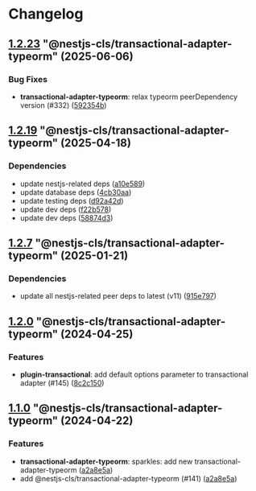 # Changelog

<!-- MONODEPLOY:BELOW -->

## [1.2.23](https://github.com/Papooch/nestjs-cls/compare/@nestjs-cls/transactional-adapter-typeorm@1.2.22...@nestjs-cls/transactional-adapter-typeorm@1.2.23) "@nestjs-cls/transactional-adapter-typeorm" (2025-06-06)<a name="1.2.23"></a>

### Bug Fixes

* **transactional-adapter-typeorm**: relax typeorm peerDependency version (#332) ([592354b](https://github.com/Papooch/nestjs-cls/commits/592354b))




## [1.2.19](https://github.com/Papooch/nestjs-cls/compare/@nestjs-cls/transactional-adapter-typeorm@1.2.18...@nestjs-cls/transactional-adapter-typeorm@1.2.19) "@nestjs-cls/transactional-adapter-typeorm" (2025-04-18)<a name="1.2.19"></a>

### Dependencies

* update nestjs-related deps ([a10e589](https://github.com/Papooch/nestjs-cls/commits/a10e589))
* update database deps ([4cb30aa](https://github.com/Papooch/nestjs-cls/commits/4cb30aa))
* update testing deps ([d92a42d](https://github.com/Papooch/nestjs-cls/commits/d92a42d))
* update dev deps ([f22b578](https://github.com/Papooch/nestjs-cls/commits/f22b578))
* update dev deps ([58874d3](https://github.com/Papooch/nestjs-cls/commits/58874d3))




## [1.2.7](https://github.com/Papooch/nestjs-cls/compare/@nestjs-cls/transactional-adapter-typeorm@1.2.6...@nestjs-cls/transactional-adapter-typeorm@1.2.7) "@nestjs-cls/transactional-adapter-typeorm" (2025-01-21)<a name="1.2.7"></a>

### Dependencies

* update all nestjs-related peer deps to latest (v11) ([915e797](https://github.com/Papooch/nestjs-cls/commits/915e797))




## [1.2.0](https://github.com/Papooch/nestjs-cls/compare/@nestjs-cls/transactional-adapter-typeorm@1.1.0...@nestjs-cls/transactional-adapter-typeorm@1.2.0) "@nestjs-cls/transactional-adapter-typeorm" (2024-04-25)<a name="1.2.0"></a>

### Features

* **plugin-transactional**: add default options parameter to transactional adapter  (#145) ([8c2c150](https://github.com/Papooch/nestjs-cls/commits/8c2c150))




## [1.1.0](https://github.com/Papooch/nestjs-cls/compare/@nestjs-cls/transactional-adapter-typeorm@1.0.0...@nestjs-cls/transactional-adapter-typeorm@1.1.0) "@nestjs-cls/transactional-adapter-typeorm" (2024-04-22)<a name="1.1.0"></a>

### Features

* **transactional-adapter-typeorm**: sparkles: add new transactional-adapter-typeorm ([a2a8e5a](https://github.com/Papooch/nestjs-cls/commits/a2a8e5a))
* add @nestjs-cls/transactional-adapter-typeorm (#141) ([a2a8e5a](https://github.com/Papooch/nestjs-cls/commits/a2a8e5a))



